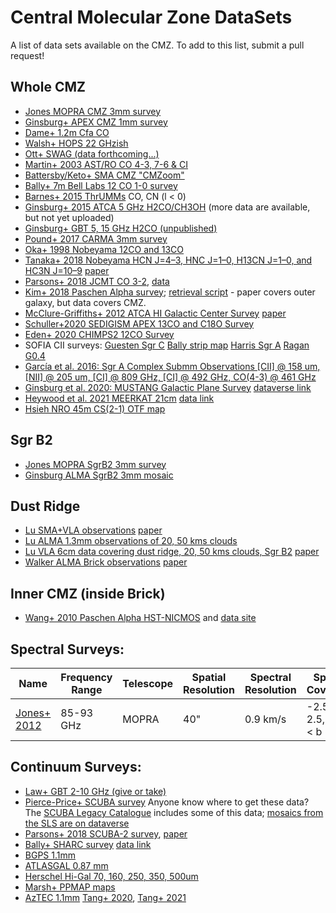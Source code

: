 # Central Molecular Zone DataSets
A list of data sets available on the CMZ.  To add to this list, submit a pull request!

## Whole CMZ

 * [Jones MOPRA CMZ 3mm survey](http://newt.phys.unsw.edu.au/mopracmz/)
 * [Ginsburg+ APEX CMZ 1mm survey](https://dataverse.harvard.edu/dataverse/APEX-CMZ-1mm)
 * [Dame+ 1.2m Cfa CO](https://dataverse.harvard.edu/dataset.xhtml?persistentId=hdl:10904/10006)
 * [Walsh+ HOPS 22 GHzish](http://awalsh.ivec.org/hops/public/index.php)
 * [Ott+ SWAG (data forthcoming...)](https://sites.google.com/site/atcaswag/home)
 * [Martin+ 2003 AST/RO CO 4-3, 7-6 & CI](https://www.cfa.harvard.edu/~aas/adair/www-docs/AST_RO/abc.html)
 * [Battersby/Keto+ SMA CMZ "CMZoom"](https://www.cfa.harvard.edu/sma/LargeScale/CMZ/)
 * [Bally+ 7m Bell Labs 12 CO 1-0 survey](https://figshare.com/articles/AT_A_Bell_Labs_7_m_12CO_data_Galactic_center/808624)
 * [Barnes+ 2015 ThrUMMs](http://www.astro.ufl.edu/~peterb/research/thrumms/rbank/) CO, CN (l < 0)
 * [Ginsburg+ 2015 ATCA 5 GHz H2CO/CH3OH](https://dataverse.harvard.edu/file.xhtml?fileId=2732144&version=1.0) (more data are available, but not yet uploaded)
 * [Ginsburg+ GBT 5, 15 GHz H2CO (unpublished)](https://dataverse.harvard.edu/dataset.xhtml?persistentId=doi:10.7910/DVN/I2U8GK&version=1.0)
 * [Pound+ 2017 CARMA 3mm survey](http://hdl.handle.net/1903/20049)
 * [Oka+ 1998 Nobeyama 12CO and 13CO](https://aysheaia.phys.keio.ac.jp/data.html)
 * [Tanaka+ 2018 Nobeyama HCN J=4–3, HNC J=1–0, H13CN J=1–0, and HC3N J=10–9](http://www.nro.nao.ac.jp/~nro45mrt/html/results/data.html)  [paper](http://arxiv.org/abs/1804.00666) 
 * [Parsons+ 2018 JCMT CO 3-2](https://ui.adsabs.harvard.edu/#abs/2018ApJS..234...22P), [data](http://apps.canfar.net/storage/list/AstroDataCitationDOI/CISTI.CANFAR/17.0009/data/)
 * [Kim+ 2018 Paschen Alpha survey](https://ui.adsabs.harvard.edu/#abs/2018ApJS..238...28K/abstract); [retrieval script](get_miris_mosaic.py) - paper covers outer galaxy, but data covers CMZ.
 * [McClure-Griffiths+ 2012 ATCA HI Galactic Center Survey](https://www.atnf.csiro.au/research/HI/sgps/GalacticCenter/Data.html) [paper](https://ui.adsabs.harvard.edu/abs/2012ApJS..199...12M/abstract)
 * [Schuller+2020 SEDIGISM APEX 13CO and C18O Survey](http://sedigism.mpifr-bonn.mpg.de/)
 * [Eden+ 2020 CHIMPS2 12CO Survey](https://www.canfar.net/citation/landing?doi=20.0004)
 * SOFIA CII surveys: [Guesten Sgr C](https://irsa.ipac.caltech.edu/data/SOFIA/GREAT/L4/p9109/data/Cycle6_GR_OT_06_0157_RGuesten_SgrC_CII.lmv.fits) [Bally strip map](https://irsa.ipac.caltech.edu/data/SOFIA/GREAT/L4/p9101/data/Cycle5_GR_OT_05_0076_JBally_OCMZ_STR6_CII.lmv.fits) [Harris Sgr A](https://irsa.ipac.caltech.edu/data/SOFIA/GREAT/L4/p9112/data/Cycle6_GR_OT_06_0173_AHarris_SgrA_CII.lmv.fits) [Ragan G0.4](https://irsa.ipac.caltech.edu/data/SOFIA/GREAT/L4/p9105/data/Cycle5_GR_OT_05_0021_SRagan_G0P40_CII.lmv.fits)
 * [García et al. 2016: Sgr A Complex Submm Observations [CII] @ 158 um, [NII] @ 205 um, [CI] @ 809 GHz, [CI] @ 492 GHz, CO(4-3) @ 461 GHz](https://ui.adsabs.harvard.edu/abs/2016A%26A...588A.131G/abstract)
 * [Ginsburg et al. 2020: MUSTANG Galactic Plane Survey](https://ui.adsabs.harvard.edu/abs/2020ApJS..248...24G/abstract) [dataverse link](https://dataverse.harvard.edu/dataset.xhtml?persistentId=doi:10.7910/DVN/HPATJB)
 * [Heywood et al. 2021 MEERKAT 21cm](https://ui.adsabs.harvard.edu/abs/2022ApJ...925..165H/abstract) [data link](https://doi.org/10.48479/fyst-hj47)
 * [Hsieh NRO 45m CS(2-1) OTF map](https://zenodo.org/record/7708322#.ZAiKsnZBy5c)



## Sgr B2

 * [Jones MOPRA SgrB2 3mm survey](http://newt.phys.unsw.edu.au/mopracmz/survey.html#sgrb2_3mm_table)
 * [Ginsburg ALMA SgrB2 3mm mosaic](http://apps.canfar.net/storage/list/AstroDataCitationDOI/CISTI.CANFAR/17.0007/data/)

## Dust Ridge

 * [Lu SMA+VLA observations](https://zenodo.org/record/1436909) [paper](https://arxiv.org/abs/1901.07779v1)
 * [Lu ALMA 1.3mm observations of 20, 50 kms clouds](https://zenodo.org/record/4740418#.YS5UeIhKguU)
 * [Lu VLA 6cm data covering dust ridge, 20, 50 kms clouds, Sgr B2](https://zenodo.org/record/3361116) [paper](https://doi.org/10.3847/1538-4365/ab4258)
 * [Walker ALMA Brick observations](https://dataverse.harvard.edu/dataverse/2016_1_00949_S_Brick) [paper](https://ui.adsabs.harvard.edu/abs/2021arXiv210203560W/abstract)

 

## Inner CMZ (inside Brick)

 * [Wang+ 2010 Paschen Alpha HST-NICMOS](https://ui.adsabs.harvard.edu/abs/2010MNRAS.402..895W/abstract) and [data site](https://archive.stsci.edu/prepds/hpsgc/)

## Spectral Surveys:
| Name | Frequency Range | Telescope | Spatial Resolution | Spectral Resolution | Spatial Coverage | Sensitivity | Named Targets | Lines |
|---|---|---|---|---|---|---|---|---|
| [Jones+ 2012](http://newt.phys.unsw.edu.au/mopracmz/)   | 85-93 GHz | MOPRA  | 40"  | 0.9 km/s  | -2.5 < l < 2.5, -0.5 < b < 0.5 | 42-83 mK/chan  | CMZ  | Lots  |


## Continuum Surveys:

 * [Law+ GBT 2-10 GHz (give or take)](https://dataverse.harvard.edu/dataset.xhtml?persistentId=doi:10.7910/DVN/28866)
 * [Pierce-Price+ SCUBA survey](http://adsabs.harvard.edu/abs/2000ApJ...545L.121P) Anyone know where to get these data?  The [SCUBA Legacy Catalogue](http://www3.cadc-ccda.hia-iha.nrc-cnrc.gc.ca/community/scubalegacy/) includes some of this data; [mosaics from the SLS are on dataverse](https://dataverse.harvard.edu/dataset.xhtml?persistentId=doi%3A10.7910%2FDVN%2FK4GWMI)
 * [Parsons+ 2018 SCUBA-2 survey](https://doi.org/10.11570/17.0009), [paper](https://ui.adsabs.harvard.edu/#abs/2018ApJS..234...22P/abstract)
 * [Bally+ SHARC survey](http://adsabs.harvard.edu/abs/2010ApJ...721..137B) [data link](https://dataverse.harvard.edu/dataset.xhtml?persistentId=doi%3A10.7910%2FDVN%2FPOIZX0)
 * [BGPS 1.1mm](http://irsa.ipac.caltech.edu/data/BOLOCAM_GPS/images/v2/INNER_GALAXY/maps/)
 * [ATLASGAL 0.87 mm](http://atlasgal.mpifr-bonn.mpg.de/cgi-bin/ATLASGAL_DATASETS.cgi)
 * [Herschel Hi-Gal 70, 160, 250, 350, 500um](http://tools.asdc.asi.it/HiGAL.jsp)
 * [Marsh+ PPMAP maps](http://www.astro.cardiff.ac.uk/research/ViaLactea/PPMAP_Results/l000_results/)
 * [AzTEC 1.1mm](https://github.com/tangyping/products) [Tang+ 2020](https://ui.adsabs.harvard.edu/abs/2020arXiv200812361T/abstract), [Tang+ 2021](https://ui.adsabs.harvard.edu/abs/2021MNRAS.tmp.1173T/abstract)
